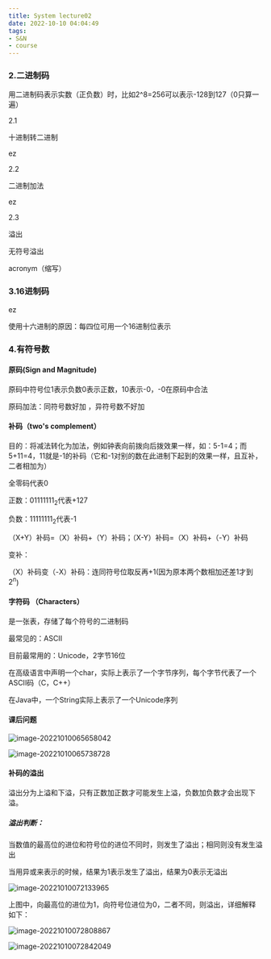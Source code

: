 ```yaml
---
title: System lecture02
date: 2022-10-10 04:04:49
tags:
- S&N
- course
---
```


### 2.二进制码

用二进制码表示实数（正负数）时，比如2^8=256可以表示-128到127（0只算一遍）

2.1

十进制转二进制  

ez

2.2 

二进制加法

ez

2.3

溢出

无符号溢出 

acronym（缩写）

### 3.16进制码

ez

使用十六进制的原因：每四位可用一个16进制位表示

### 4.有符号数

#### 原码(Sign and Magnitude) 

原码中符号位1表示负数0表示正数，10表示-0，-0在原码中合法

原码加法：同符号数好加 ，异符号数不好加



#### 补码（two's complement）

目的：将减法转化为加法，例如钟表向前拨向后拨效果一样，如：5-1=4；而5+11=4，11就是-1的补码（它和-1对别的数在此进制下起到的效果一样，且互补，二者相加为）

全零码代表0

正数：$0111 1111_2$代表+127

负数：$11111111_2$代表-1

（X+Y）补码=（X）补码+（Y）补码；（X-Y）补码=（X）补码+（-Y）补码

变补：

（X）补码变（-X）补码：连同符号位取反再+1(因为原本两个数相加还差1才到$2^n$)

#### 字符码 （Characters）

是一张表，存储了每个符号的二进制码

最常见的：ASCII

目前最常用的：Unicode，2字节16位 

在高级语言中声明一个char，实际上表示了一个字节序列，每个字节代表了一个ASCII码（C，C++）

在Java中，一个String实际上表示了一个Unicode序列



#### 课后问题

![image-20221010065658042](System-lecture02/image-20221010065658042.png)

![image-20221010065738728](System-lecture02/image-20221010065738728.png)

#### 补码的溢出

溢出分为上溢和下溢，只有正数加正数才可能发生上溢，负数加负数才会出现下溢。

##### 溢出判断：

当数值的最高位的进位和符号位的进位不同时，则发生了溢出；相同则没有发生溢出

当用异或来表示的时候，结果为1表示发生了溢出，结果为0表示无溢出

![image-20221010072133965](System-lecture02/image-20221010072133965.png)

上图中，向最高位的进位为1，向符号位进位为0，二者不同，则溢出，详细解释如下：

![image-20221010072808867](System-lecture02/image-20221010072808867.png)

![image-20221010072842049](System-lecture02/image-20221010072842049.png)
